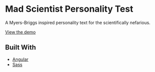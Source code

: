 # Mad Scientist Personality Test

A Myers-Briggs inspired personality text for the scientifically nefarious.

[View the demo](https://lizkalter.github.io/mad-scientist-personality-test/begin)

## Built With

* [Angular](https://angular.io/)
* [Sass](https://sass-lang.com/)
